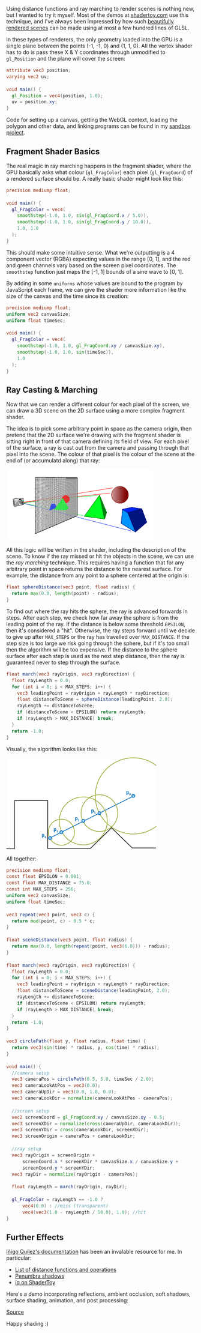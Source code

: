 <script>
var importLink = document.createElement("link");
importLink.setAttribute("rel", "import");
importLink.setAttribute("href", "webgl-sandbox/shader-demo.html");
importLink.setAttribute("async", "async");
window.document.head.appendChild(importLink);
</script>

Using distance functions and ray marching to render scenes is nothing new, but I wanted to try it myself. Most of the demos at [shadertoy.com](http://shadertoy.com) use this technique, and I've always been impressed by how such [beautifully rendered scenes](https://www.shadertoy.com/view/MdX3Rr) can be made using at most a few hundred lines of GLSL.

In these types of renderers, the only geometry loaded into the GPU is a single plane between the points (-1, -1, 0) and (1, 1, 0). All the vertex shader has to do is pass these X & Y coordinates through unmodified to `gl_Position` and the plane will cover the screen:

```glsl
attribute vec3 position;
varying vec2 uv;

void main() {
  gl_Position = vec4(position, 1.0);
  uv = position.xy;
}
```

Code for setting up a canvas, getting the WebGL context, loading the polygon and other data, and linking programs can be found in my [sandbox project](https://github.com/csauve/webgl-sandbox/blob/master/shader-demo.html).

## Fragment Shader Basics

The real magic in ray marching happens in the fragment shader, where the GPU basically asks what colour (`gl_FragColor`) each pixel (`gl_FragCoord`) of a rendered surface should be. A really basic shader might look like this:


```glsl
precision mediump float;

void main() {
  gl_FragColor = vec4(
    smoothstep(-1.0, 1.0, sin(gl_FragCoord.x / 5.0)),
    smoothstep(-1.0, 1.0, sin(gl_FragCoord.y / 10.0)),
    1.0, 1.0
  );
}
```

<shader-demo fsSrc="shaders/first.glsl"></shader-demo>

This should make some intuitive sense. What we're outputting is a 4 component vector (RGBA) expecting values in the range [0, 1], and the red and green channels vary based on the screen pixel coordinates. The `smoothstep` function just maps the [-1, 1] bounds of a sine wave to [0, 1].

By adding in some `uniforms` whose values are bound to the program by JavaScript each frame, we can give the shader more information like the size of the canvas and the time since its creation:

```glsl
precision mediump float;
uniform vec2 canvasSize;
uniform float timeSec;

void main() {
  gl_FragColor = vec4(
    smoothstep(-1.0, 1.0, gl_FragCoord.xy / canvasSize.xy),
    smoothstep(-1.0, 1.0, sin(timeSec)),
    1.0
  );
}
```

<shader-demo fsSrc="shaders/basic.glsl"></shader-demo>

## Ray Casting & Marching
Now that we can render a different colour for each pixel of the screen, we can draw a 3D scene on the 2D surface using a more complex fragment shader.

The idea is to pick some arbitrary point in space as the camera origin, then pretend that the 2D surface we're drawing with the fragment shader is sitting right in front of that camera defining its field of view. For each pixel of the surface, a ray is cast out from the camera and passing through that pixel into the scene. The colour of that pixel is the colour of the scene at the end of (or accumulatd along) that ray:

<img src="raycasting.png">

All this logic will be written in the shader, including the description of the scene. To know if the ray missed or hit the objects in the scene, we can use the *ray marching* technique. This requires having a function that for any arbitrary point in space returns the distance to the nearest surface. For example, the distance from any point to a sphere centered at the origin is:

```glsl
float sphereDistance(vec3 point, float radius) {
  return max(0.0, length(point) - radius);
}
```

To find out where the ray hits the sphere, the ray is advanced forwards in steps. After each step, we check how far away the sphere is from the leading point of the ray. If the distance is below some threshold `EPSILON`, then it's considered a "hit". Otherwise, the ray steps forward until we decide to give up after `MAX_STEPS` or the ray has travelled over `MAX_DISTANCE`. If the step size is too large we risk going through the sphere, but if it's too small then the algorithm will be too expensive. If the distance to the sphere surface after each step is used as the next step distance, then the ray is guaranteed never to step through the surface.

```glsl
float march(vec3 rayOrigin, vec3 rayDirection) {
  float rayLength = 0.0;
  for (int i = 0; i < MAX_STEPS; i++) {
    vec3 leadingPoint = rayOrigin + rayLength * rayDirection;
    float distanceToScene = sphereDistance(leadingPoint, 2.0);
    rayLength += distanceToScene;
    if (distanceToScene < EPSILON) return rayLength;
    if (rayLength > MAX_DISTANCE) break;
  }
  return -1.0;
}
```

Visually, the algorithm looks like this:

<img src="marching.jpg">

All together:

```glsl
precision mediump float;
const float EPSILON = 0.001;
const float MAX_DISTANCE = 75.0;
const int MAX_STEPS = 256;
uniform vec2 canvasSize;
uniform float timeSec;

vec3 repeat(vec3 point, vec3 c) {
  return mod(point, c) - 0.5 * c;
}

float sceneDistance(vec3 point, float radius) {
  return max(0.0, length(repeat(point, vec3(6.0))) - radius);
}

float march(vec3 rayOrigin, vec3 rayDirection) {
  float rayLength = 0.0;
  for (int i = 0; i < MAX_STEPS; i++) {
    vec3 leadingPoint = rayOrigin + rayLength * rayDirection;
    float distanceToScene = sceneDistance(leadingPoint, 2.0);
    rayLength += distanceToScene;
    if (distanceToScene < EPSILON) return rayLength;
    if (rayLength > MAX_DISTANCE) break;
  }
  return -1.0;
}

vec3 circlePath(float y, float radius, float time) {
  return vec3(sin(time) * radius, y, cos(time) * radius);
}

void main() {
  //camera setup
  vec3 cameraPos = circlePath(0.5, 5.0, timeSec / 2.0);
  vec3 cameraLookAtPos = vec3(0.0);
  vec3 cameraUpDir = vec3(0.0, 1.0, 0.0);
  vec3 cameraLookDir = normalize(cameraLookAtPos - cameraPos);

  //screen setup
  vec2 screenCoord = gl_FragCoord.xy / canvasSize.xy - 0.5;
  vec3 screenXDir = normalize(cross(cameraUpDir, cameraLookDir));
  vec3 screenYDir = cross(cameraLookDir, screenXDir);
  vec3 screenOrigin = cameraPos + cameraLookDir;

  //ray setup
  vec3 rayOrigin = screenOrigin +
      screenCoord.x * screenXDir * canvasSize.x / canvasSize.y +
      screenCoord.y * screenYDir;
  vec3 rayDir = normalize(rayOrigin - cameraPos);

  float rayLength = march(rayOrigin, rayDir);

  gl_FragColor = rayLength == -1.0 ?
      vec4(0.0) : //miss (transparent)
      vec4(vec3(1.0 - rayLength / 50.0), 1.0); //hit
}
```

<shader-demo fsSrc="shaders/marching.glsl"></shader-demo>

## Further Effects

[Iñigo Quílez's documentation](http://iquilezles.org/www/index.htm) has been an invalable resource for me. In particular:
- [List of distance functions and operations](http://iquilezles.org/www/articles/distfunctions/distfunctions.htm)
- [Penumbra shadows](http://iquilezles.org/www/articles/rmshadows/rmshadows.htm)
- [iq on ShaderToy](https://www.shadertoy.com/user/iq)

Here's a demo incorporating reflections, ambient occlusion, soft shadows, surface shading, animation, and post processing:

<shader-demo fsSrc="shaders/demo.glsl"></shader-demo>
[Source](https://github.com/csauve/webgl-sandbox/blob/master/shaders/demo.glsl)

Happy shading :)